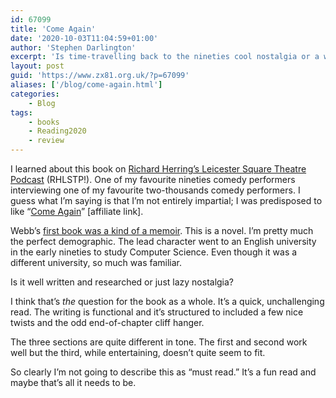 ```yaml
---
id: 67099
title: 'Come Again'
date: '2020-10-03T11:04:59+01:00'
author: 'Stephen Darlington'
excerpt: 'Is time-travelling back to the nineties cool nostalgia or a way to avoid doing research?'
layout: post
guid: 'https://www.zx81.org.uk/?p=67099'
aliases: ['/blog/come-again.html']
categories:
    - Blog
tags:
    - books
    - Reading2020
    - review
---
```


I learned about this book on [Richard Herring’s Leicester Square Theatre Podcast](https://www.comedy.co.uk/podcasts/richard_herring_lst_podcast/rhlstp_281_robert_webb/) (RHLSTP!). One of my favourite nineties comedy performers interviewing one of my favourite two-thousands comedy performers. I guess what I’m saying is that I’m not entirely impartial; I was predisposed to like “[Come Again](https://amzn.to/36vdoWW)” [affiliate link].

Webb’s [first book was a kind of a memoir](/blog/how-not-to-be-a-boy.html). This is a novel. I’m pretty much the perfect demographic. The lead character went to an English university in the early nineties to study Computer Science. Even though it was a different university, so much was familiar.

Is it well written and researched or just lazy nostalgia?

I think that’s *the* question for the book as a whole. It’s a quick, unchallenging read. The writing is functional and it’s structured to included a few nice twists and the odd end-of-chapter cliff hanger.

The three sections are quite different in tone. The first and second work well but the third, while entertaining, doesn’t quite seem to fit.

So clearly I’m not going to describe this as “must read.” It’s a fun read and maybe that’s all it needs to be.